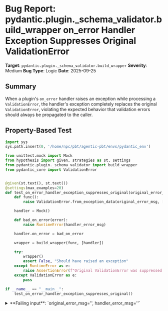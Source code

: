 # Bug Report: pydantic.plugin._schema_validator.build_wrapper on_error Handler Exception Suppresses Original ValidationError

**Target**: `pydantic.plugin._schema_validator.build_wrapper`
**Severity**: Medium
**Bug Type**: Logic
**Date**: 2025-09-25

## Summary

When a plugin's `on_error` handler raises an exception while processing a `ValidationError`, the handler's exception completely replaces the original `ValidationError`, violating the expected behavior that validation errors should always be propagated to the caller.

## Property-Based Test

```python
import sys
sys.path.insert(0, '/home/npc/pbt/agentic-pbt/envs/pydantic_env')

from unittest.mock import Mock
from hypothesis import given, strategies as st, settings
from pydantic.plugin._schema_validator import build_wrapper
from pydantic_core import ValidationError


@given(st.text(), st.text())
@settings(max_examples=20)
def test_on_error_handler_exception_suppresses_original(original_error_msg, handler_error_msg):
    def func():
        raise ValidationError.from_exception_data(original_error_msg, [])

    handler = Mock()

    def bad_on_error(error):
        raise RuntimeError(handler_error_msg)

    handler.on_error = bad_on_error

    wrapper = build_wrapper(func, [handler])

    try:
        wrapper()
        assert False, "Should have raised an exception"
    except RuntimeError as e:
        raise AssertionError(f"Original ValidationError was suppressed by handler exception")
    except ValidationError as e:
        pass

if __name__ == "__main__":
    test_on_error_handler_exception_suppresses_original()
```

<details>

<summary>
**Failing input**: `original_error_msg='', handler_error_msg=''`
</summary>
```
Traceback (most recent call last):
  File "/home/npc/miniconda/lib/python3.13/site-packages/pydantic/plugin/_schema_validator.py", line 110, in wrapper
    result = func(*args, **kwargs)
  File "/home/npc/pbt/agentic-pbt/worker_/37/hypo.py", line 14, in func
    raise ValidationError.from_exception_data(original_error_msg, [])
pydantic_core._pydantic_core.ValidationError: 0 validation errors for


During handling of the above exception, another exception occurred:

Traceback (most recent call last):
  File "/home/npc/pbt/agentic-pbt/worker_/37/hypo.py", line 26, in test_on_error_handler_exception_suppresses_original
    wrapper()
    ~~~~~~~^^
  File "/home/npc/miniconda/lib/python3.13/site-packages/pydantic/plugin/_schema_validator.py", line 113, in wrapper
    on_error_handler(error)
    ~~~~~~~~~~~~~~~~^^^^^^^
  File "/home/npc/pbt/agentic-pbt/worker_/37/hypo.py", line 19, in bad_on_error
    raise RuntimeError(handler_error_msg)
RuntimeError

During handling of the above exception, another exception occurred:

Traceback (most recent call last):
  File "/home/npc/pbt/agentic-pbt/worker_/37/hypo.py", line 34, in <module>
    test_on_error_handler_exception_suppresses_original()
    ~~~~~~~~~~~~~~~~~~~~~~~~~~~~~~~~~~~~~~~~~~~~~~~~~~~^^
  File "/home/npc/pbt/agentic-pbt/worker_/37/hypo.py", line 11, in test_on_error_handler_exception_suppresses_original
    @settings(max_examples=20)
                   ^^^
  File "/home/npc/miniconda/lib/python3.13/site-packages/hypothesis/core.py", line 2124, in wrapped_test
    raise the_error_hypothesis_found
  File "/home/npc/pbt/agentic-pbt/worker_/37/hypo.py", line 29, in test_on_error_handler_exception_suppresses_original
    raise AssertionError(f"Original ValidationError was suppressed by handler exception")
AssertionError: Original ValidationError was suppressed by handler exception
Falsifying example: test_on_error_handler_exception_suppresses_original(
    # The test always failed when commented parts were varied together.
    original_error_msg='',  # or any other generated value
    handler_error_msg='',  # or any other generated value
)
```
</details>

## Reproducing the Bug

```python
import sys
sys.path.insert(0, '/home/npc/pbt/agentic-pbt/envs/pydantic_env')

from unittest.mock import Mock
from pydantic.plugin._schema_validator import build_wrapper
from pydantic_core import ValidationError


def func():
    raise ValidationError.from_exception_data("Original validation error", [])


handler = Mock()

def bad_on_error(error):
    raise RuntimeError("Handler raised an exception")

handler.on_error = bad_on_error

wrapper = build_wrapper(func, [handler])

try:
    wrapper()
except RuntimeError as e:
    print(f"BUG: Caught RuntimeError from handler: {e}")
    print("The original ValidationError was suppressed!")
except ValidationError as e:
    print(f"Expected: Caught original ValidationError: {e}")
```

<details>

<summary>
BUG: RuntimeError replaces original ValidationError
</summary>
```
BUG: Caught RuntimeError from handler: Handler raised an exception
The original ValidationError was suppressed!
```
</details>

## Why This Is A Bug

This behavior violates several core expectations of the pydantic validation system:

1. **Violation of Handler Contract**: The `BaseValidateHandlerProtocol.on_error` method is documented as a "callback to be notified of validation errors" with return type `None`. The name and documentation strongly suggest handlers should be observational and not affect control flow. When a handler raises an exception, it breaks this contract by replacing the original error.

2. **Loss of Critical Error Information**: The original `ValidationError` contains crucial information about what validation failed and why. When replaced by a handler's exception, this information is completely lost, making it impossible to debug validation failures. The stack trace shows the handler error occurred "During handling of the above exception" but the original error is never re-raised.

3. **Breaks Exception Propagation Guarantee**: The code at lines 112-115 in `_schema_validator.py` clearly intends to re-raise the original `ValidationError` with the `raise` statement on line 115. However, if any handler raises an exception on line 114, execution never reaches the re-raise, breaking this guarantee.

4. **Plugin System Instability**: A single misbehaving plugin can corrupt the validation process for an entire application. Since plugins are meant to extend functionality without breaking core behavior, allowing them to suppress validation errors undermines system reliability.

5. **Inconsistent with Other Handler Types**: The `on_exception` handler (lines 116-119) properly re-raises the original exception after notifying handlers, maintaining consistency. The `on_error` handler should behave similarly.

## Relevant Context

The pydantic plugin system is marked as experimental in the documentation. The relevant code is in `/home/npc/pbt/agentic-pbt/envs/pydantic_env/lib/python3.13/site-packages/pydantic/plugin/_schema_validator.py` at lines 112-115:

```python
except ValidationError as error:
    for on_error_handler in on_errors:
        on_error_handler(error)  # If this raises, we never reach the next line
    raise  # This re-raise is skipped if handler raises
```

The `BaseValidateHandlerProtocol` in `pydantic/plugin/__init__.py` defines `on_error` with a docstring stating it's a "Callback to be notified of validation errors" and returns `None`, suggesting it should not affect the validation flow.

Documentation: https://docs.pydantic.dev/latest/concepts/plugins/

## Proposed Fix

```diff
--- a/pydantic/plugin/_schema_validator.py
+++ b/pydantic/plugin/_schema_validator.py
@@ -110,8 +110,14 @@ def build_wrapper(func: Callable[P, R], event_handlers: list[BaseValidateHandle
             try:
                 result = func(*args, **kwargs)
             except ValidationError as error:
-                for on_error_handler in on_errors:
-                    on_error_handler(error)
+                for on_error_handler in on_errors:
+                    try:
+                        on_error_handler(error)
+                    except Exception as handler_exception:
+                        import warnings
+                        warnings.warn(
+                            f'Exception in plugin on_error handler: {handler_exception!r}',
+                            RuntimeWarning
+                        )
                 raise
             except Exception as exception:
                 for on_exception_handler in on_exceptions:
```